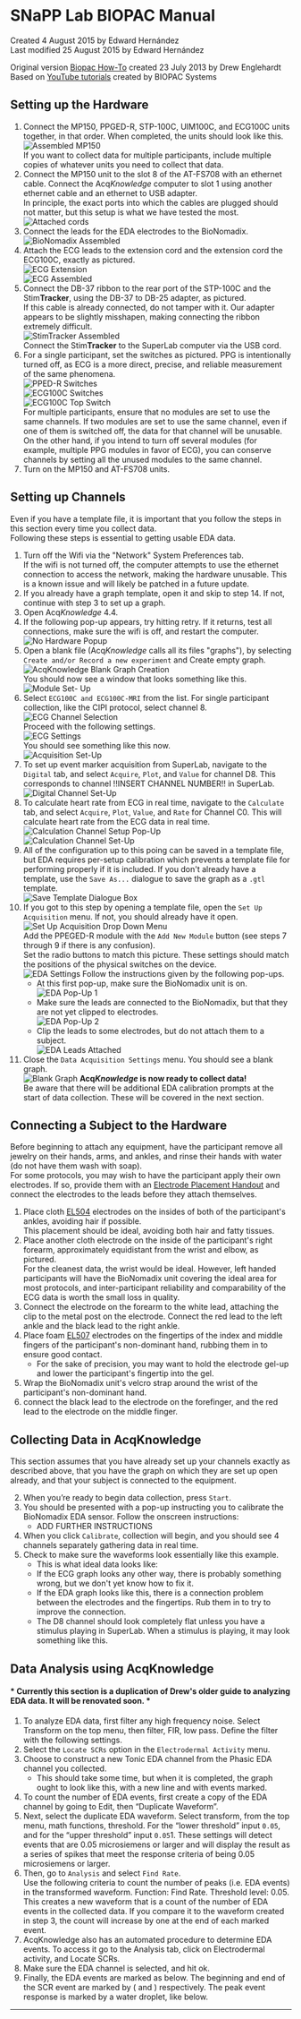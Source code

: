 # SNaPP Lab BIOPAC Manual

Created 4 August 2015 by Edward Hernández  
Last modified 25 August 2015 by Edward Hernández  

Original version [Biopac How-To][Original] created 23 July 2013 by Drew Englehardt  
Based on [YouTube tutorials](https://www.youtube.com/user/BiopacSystems) created by BIOPAC Systems

## Setting up the Hardware

1. Connect the MP150, PPGED-R, STP-100C, UIM100C, and ECG100C units together, in that order. When completed, the units should look like this.  
![Assembled MP150][MP150Assembled]  
If you want to collect data for multiple participants, include multiple copies of whatever units you need to collect that data.
2. Connect the MP150 unit to the slot 8 of the AT-FS708 with an ethernet cable. Connect the Acq*Knowledge* computer to slot 1 using another ethernet cable and an ethernet to USB adapter.  
In principle, the exact ports into which the cables are plugged should not matter, but this setup is what we have tested the most.  
![Attached cords][AT-FS708]
3. Connect the leads for the EDA electrodes to the BioNomadix.  
![BioNomadix Assembled][BioNomadixAssembled]
4. Attach the ECG leads to the extension cord and the extension cord the ECG100C, exactly as pictured.  
![ECG Extension][ECGExtensionAssembled]  
![ECG Assembled][ECGAssembled]
5. Connect the DB-37 ribbon to the rear port of the STP-100C and the Stim**Tracker**, using the DB-37 to DB-25 adapter, as pictured.  
If this cable is already connected, do not tamper with it. Our adapter appears to be slightly misshapen, making connecting the ribbon extremely difficult.  
![StimTracker Assembled][StimTrackerAssembled]  
Connect the Stim**Tracker** to the SuperLab computer via the USB cord.  
5. For a single participant, set the switches as pictured. PPG is intentionally turned off, as ECG is a more direct, precise, and reliable measurement of the same phenomena.  
![PPED-R Switches][PPEGD-RSwitches]  
![ECG100C Switches][ECG100CSwitches]  
![ECG100C Top Switch][ECG100CSwitches2]  
For multiple participants, ensure that no modules are set to use the same channels. If two modules are set to use the same channel, even if one of them is switched off, the data for that channel will be unusable.  
On the other hand, if you intend to turn off several modules (for example, multiple PPG modules in favor of ECG), you can conserve channels by setting all the unused modules to the same channel.
6. Turn on the MP150 and AT-FS708 units.

## Setting up Channels

Even if you have a template file, it is important that you follow the steps in this section every time you collect data.  
Following these steps is essential to getting usable EDA data.

1. Turn off the Wifi via the "Network" System Preferences tab.  
If the wifi is not turned off, the computer attempts to use the ethernet connection to access the network, making the hardware unusable. This is a known issue and will likely be patched in a future update.
2. If you already have a graph template, open it and skip to step 14. If not, continue with step 3 to set up a graph.
3. Open Acq*Knowledge* 4.4.
4. If the following pop-up appears, try hitting retry. If it returns, test all connections, make sure the wifi is off, and restart the computer.  
![No Hardware Popup][NoHardwarePopUp]
5. Open a blank file (Acq*Knowledge* calls all its files "graphs"), by selecting `Create and/or Record a new experiment` and Create empty graph.  
![AcqKnowledge Blank Graph Creation][BlankGraphCreation]  
You should now see a window that looks something like this.  
![Module Set- Up][ModuleSetUp]  
6. Select `ECG100C and ECG100C-MRI` from the list. For single participant collection, like the CIPI protocol, select channel 8.  
![ECG Channel Selection][ECGChannelSettings]  
Proceed with the following settings.  
![ECG Settings][ECGSettings]  
You should see something like this now.  
![Acquisition Set-Up][AcquisitionSetUp1]
8. To set up event marker acquisition from SuperLab, navigate to the `Digital` tab, and select `Acquire`, `Plot`, and `Value` for channel D8. This corresponds to channel !!INSERT CHANNEL NUMBER!! in SuperLab.  
![Digital Channel Set-Up][DigitalSetUp]
12. To calculate heart rate from ECG in real time, navigate to the `Calculate` tab, and select `Acquire`, `Plot`, `Value`, and `Rate` for Channel C0. This will calculate heart rate from the ECG data in real time.  
![Calculation Channel Setup Pop-Up][CalculateSetUpPopUp]  
![Calculation Channel Set-Up][CalculateSetUp]
13. All of the configuration up to this poing can be saved in a template file, but EDA requires per-setup calibration which prevents a template file for performing properly if it is included. If you don't already have a template, use the `Save As...` dialogue to save the graph as a `.gtl` template.  
![Save Template Dialogue Box][SaveTemplateDialogue]
14. If you got to this step by opening a template file, open the `Set Up Acquisition` menu. If not, you should already have it open.  
![Set Up Acquisition Drop Down Menu][AcquisitionDropDown]  
Add the PPEGED-R module with the `Add New Module` button (see steps 7 through 9 if there is any confusion).  
Set the radio buttons to match this picture. These settings should match the positions of the physical switches on the device.  
![EDA Settings][EDASettings]
Follow the instructions given by the following pop-ups.
    * At this first pop-up, make sure the BioNomadix unit is on.  
    ![EDA Pop-Up 1][EDAPopUp1]
    * Make sure the leads are connected to the BioNomadix, but that they are not yet clipped to electrodes.  
    ![EDA Pop-Up 2][EDAPopUp2]
    * Clip the leads to some electrodes, but do not attach them to a subject.  
    ![EDA Leads Attached][BioNomadixAssembled2]
17. Close the `Data Acquisition Settings` menu.  You should see a blank graph.  
![Blank Graph][BlankGraph]
**Acq*Knowledge* is now ready to collect data!**  
Be aware that there will be additional EDA calibration prompts at the start of data collection. These will be covered in the next section.

## Connecting a Subject to the Hardware

Before beginning to attach any equipment, have the participant remove all jewelry on their hands, arms, and ankles, and rinse their hands with water (do not have them wash with soap).  
For some protocols, you may wish to have the participant apply their own electrodes. If so, provide them with an [Electrode Placement Handout]() and connect the electrodes to the leads before they attach themselves.

1. Place cloth [EL504](http://www.biopac.com/disposable-cloth-electrode-30) electrodes on the insides of both of the participant's ankles, avoiding hair if possible.  
This placement should be ideal, avoiding both hair and fatty tissues.  
2. Place another cloth electrode on the inside of the participant's right forearm, approximately equidistant from the wrist and elbow, as pictured.  
For the cleanest data, the wrist would be ideal. However, left handed participants will have the BioNomadix unit covering the ideal area for most protocols, and inter-participant reliability and comparability of the ECG data is worth the small loss in quality.  
3. Connect the electrode on the forearm to the white lead, attaching the clip to the metal post on the electrode. Connect the red lead to the left ankle and the black lead to the right ankle.
4. Place foam [EL507](https://www.biopac.com/disposable-electrodermal-electrode-100-education) electrodes on the fingertips of the index and middle fingers of the participant's non-dominant hand, rubbing them in to ensure good contact.
	* For the sake of precision, you may want to hold the electrode gel-up and lower the participant's fingertip into the gel.
5. Wrap the BioNomadix unit's velcro strap around the wrist of the participant's non-dominant hand.
6. connect the black lead to the electrode on the forefinger, and the red lead to the electrode on the middle finger.

## Collecting Data in AcqKnowledge

This section assumes that you have already set up your channels exactly as described above, that you have the graph on which they are set up open already, and that your subject is connected to the equipment.

2. When you’re ready to begin data collection, press `Start`.
2. You should be presented with a pop-up instructing you to calibrate the BioNomadix EDA sensor. Follow the onscreen instructions:
    * ADD FURTHER INSTRUCTIONS
3. When you click `Calibrate`, collection will begin, and you should see 4 channels separately gathering data in real time.
4. Check to make sure the waveforms look essentially like this example.
    * This is what ideal data looks like:
    * If the ECG graph looks any other way, there is probably something wrong, but we don't yet know how to fix it.
    * If the EDA graph looks like this, there is a connection problem between the electrodes and the fingertips. Rub them in to try to improve the connection.
    * The D8 channel should look completely flat unless you have a stimulus playing in SuperLab. When a stimulus is playing, it may look something like this.

## Data Analysis using AcqKnowledge

#### \* **Currently this section is a duplication of Drew's older guide to analyzing EDA data. It will be renovated soon.** \*

1. To analyze EDA data, first filter any high frequency noise. Select Transform on the top menu, then filter, FIR, low pass. Define the filter with the following settings.
2. Select the `Locate SCRs` option in the `Electrodermal Activity` menu.
3. Choose to construct a new Tonic EDA channel from the Phasic EDA channel you collected.  
    * This should take some time, but when it is completed, the graph ought to look like this, with a new line and with events marked.
2. To count the number of EDA events, first create a copy of the EDA channel by going to Edit, then “Duplicate Waveform”.
3. Next, select the duplicate EDA waveform. Select transform, from the top menu, math functions, threshold. For the “lower threshold” input `0.05`, and for the “upper threshold” input `0.05`1. These settings will detect events that are 0.05 microsiemens or larger and will display the result as a series of spikes that meet the response criteria of being 0.05 microsiemens or larger. 
4. Then, go to `Analysis` and select `Find Rate`.  
Use the following criteria to count the number of peaks (i.e. EDA events) in the transformed waveform. Function: Find Rate. Threshold level: 0.05.  
This creates a new waveform that is a count of the number of EDA events in the collected data. If you compare it to the waveform created in step 3, the count will increase by one at the end of each marked event.
5. AcqKnowledge also has an automated procedure to determine EDA events. To access it go to the Analysis tab, click on Electrodermal activity, and Locate SCRs.
6. Make sure the EDA channel is selected, and hit ok.
7. Finally, the EDA events are marked as below. The beginning and end of the SCR event are marked by ( and ) respectively. The peak event response is marked by a water droplet, like below.

***

[Original]: Legacy/biopac_howto.docx
[MP150Assembled]: .Pictures/MP150Assembled.jpg
[AT-FS708]: .Pictures/AT-FS708.png
[BioNomadixAssembled]: .Pictures/BioNomadixAssembled.jpg
[ECGExtensionAssembled]: .Pictures/ECGExtensionAssembled.jpg
[ECGAssembled]: .Pictures/ECGAssembled.jpg
[StimTrackerAssembled]: .Pictures/StimTrackerAssembled.jpg
[SuperLabAssembled]: .Pictures/SuperlabAssembled.jpg
[PPEGD-RSwitches]: .Pictures/PPGED-RSwitches.jpg
[ECG100CSwitches]: .Pictures/ECG100CSwitches.jpg
[ECG100CSwitches2]: .Pictures/ECG100CSwitches2.jpg
[NoHardwarePopUp]: .Pictures/NoHardwarePopUp.png
[BlankGraphCreation]: .Pictures/BlankGraphCreation.png
[ModuleSetUp]: .Pictures/ModuleSetUp.png
[ECGChannelSettings]: .Pictures/ECGChannelSettings.png
[ECGSettings]: .Pictures/ECGSettings.png
[AcquisitionSetUp1]: .Pictures/AcquisitionSetUp1.png
[DigitalSetUp]: .Pictures/DigitalSetUp.png
[CalculateSetUpPopUp]: .Pictures/CalculateSetUpPopUp.png
[CalculateSetUp]: .Pictures/CalculateSetUp.png
[SaveTemplateDialogue]: .Pictures/SaveTemplateDialogue.png
[AcquisitionDropDown]: .Pictures/AcquisitionDropDown.png
[EDASettings]: .Pictures/EDASettings.png
[EDAPopUp1]: .Pictures/EDAPopUp1.png
[EDAPopUp2]: .Pictures/EDAPopUp2.png
[BioNomadixAssembled2]: .Pictures/BioNomadixAssembled2.png
[BlankGraph]: .Pictures/BlankGraph.png
[SetUpChannels]: .Pictures/SetUpChannels.png
